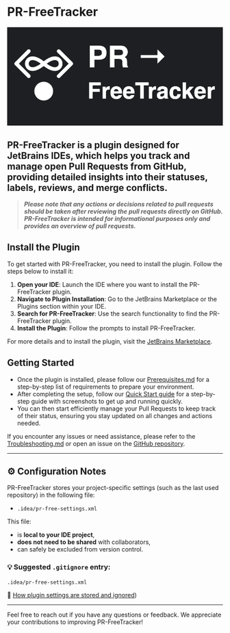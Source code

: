 # PR-FreeTracker

![PR-FreeTracker-icon](images/PR-FreeTracker-iconbig.png)

## PR-FreeTracker is a plugin designed for JetBrains IDEs, which helps you track and manage open Pull Requests from GitHub, providing detailed insights into their statuses, labels, reviews, and merge conflicts.

> **_Please note that any actions or decisions related to pull requests should be taken after reviewing the pull requests directly on GitHub._**
> **_PR-FreeTracker is intended for informational purposes only and provides an overview of pull requests._**

## Install the Plugin
To get started with PR-FreeTracker, you need to install the plugin. Follow the steps below to install it:

1. **Open your IDE**: Launch the IDE where you want to install the PR-FreeTracker plugin.
2. **Navigate to Plugin Installation**: Go to the JetBrains Marketplace or the Plugins section within your IDE.
3. **Search for PR-FreeTracker**: Use the search functionality to find the PR-FreeTracker plugin.
4. **Install the Plugin**: Follow the prompts to install PR-FreeTracker.

For more details and to install the plugin, visit the [JetBrains Marketplace](https://plugins.jetbrains.com/).

## Getting Started

- Once the plugin is installed, please follow our [Prerequisites.md](https://github.com/itRunFenix/PR-FreeTracker-plugin/blob/master/Prerequisites.md) for a step-by-step list of requirements to prepare your environment. 
- After completing the setup, follow our [Quick Start guide](https://github.com/itRunFenix/PR-FreeTracker-plugin/blob/master/QuickStart.md) for a step-by-step guide with screenshots to get up and running quickly. 
- You can then start efficiently manage your Pull Requests to keep track of their status, ensuring you stay updated on all changes and actions needed.

If you encounter any issues or need assistance, please refer to the [Troubleshooting.md](https://github.com/itRunFenix/PR-FreeTracker-plugin/blob/master/Troubleshooting.md) or open an issue on the [GitHub repository](https://github.com/itRunFenix/PR-FreeTracker-plugin/issues).

---

## ⚙️ Configuration Notes

PR-FreeTracker stores your project-specific settings (such as the last used repository) in the following file:

- `.idea/pr-free-settings.xml`

This file:
- is **local to your IDE project**,
- **does not need to be shared** with collaborators,
- can safely be excluded from version control.

### 💡 Suggested `.gitignore` entry:
```gitignore
.idea/pr-free-settings.xml
```

📖 [How plugin settings are stored and ignored](https://github.com/itRunFenix/PR-FreeTracker-plugin/blob/master/Configuration.md))

---

Feel free to reach out if you have any questions or feedback. We appreciate your contributions to improving PR-FreeTracker!
